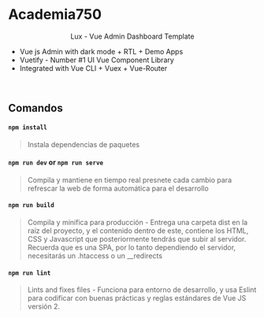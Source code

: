 # Academia750
<p align="center">Lux - Vue Admin Dashboard Template</p>

- Vue js Admin with dark mode + RTL + Demo Apps
- Vuetify - Number #1 UI Vue Component Library
- Integrated with Vue CLI + Vuex + Vue-Router

<br/>

## Comandos
#### `npm install`
> Instala dependencias de paquetes

#### `npm run dev` or `npm run serve` 
> Compila y mantiene en tiempo real presnete cada cambio para refrescar la web de forma automática para el desarrollo

#### `npm run build`
> Compila y minifica para producción - Entrega una carpeta dist en la raíz del proyecto, y el contenido dentro de este, contiene los HTML, CSS y Javascript que posteriormente tendrás que subir al servidor. Recuerda que es una SPA, por lo tanto dependiendo el servidor, necesitarás un .htaccess o un __redirects

#### `npm run lint`
> Lints and fixes files - Funciona para entorno de desarrollo, y usa Eslint para codificar con buenas prácticas y reglas estándares de Vue JS versión 2.
